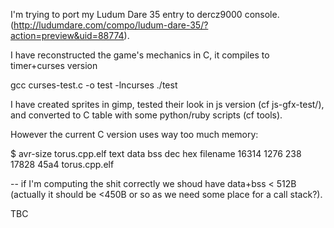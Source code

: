 I'm trying to port my Ludum Dare 35 entry to dercz9000 console.
(http://ludumdare.com/compo/ludum-dare-35/?action=preview&uid=88774).

I have reconstructed the game's mechanics in C, it compiles to timer+curses version

gcc curses-test.c -o test -lncurses
./test

I have created sprites in gimp, tested their look in js version (cf js-gfx-test/),
and converted to C table with some python/ruby scripts (cf tools).

However the current C version uses way too much memory:

$ avr-size torus.cpp.elf 
   text	  data  bss  dec    hex	  filename
  16314	  1276  238  17828  45a4  torus.cpp.elf

-- if I'm computing the shit correctly we shoud have data+bss < 512B
(actually it should be <450B or so as we need some place for a call stack?).

TBC
